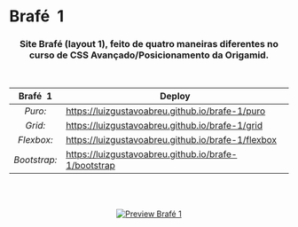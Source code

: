 # Brafé  1

<div align="center">
 
### Site **Brafé (layout 1)**, feito de quatro maneiras diferentes no <br> curso de CSS Avançado/Posicionamento da Origamid. 
<br>
 
|**Brafé  1**|**Deploy**|
|:---:|---|
|*Puro:*|https://luizgustavoabreu.github.io/brafe-1/puro|
|*Grid:*|https://luizgustavoabreu.github.io/brafe-1/grid|
|*Flexbox:*|https://luizgustavoabreu.github.io/brafe-1/flexbox|
|*Bootstrap:*|https://luizgustavoabreu.github.io/brafe-1/bootstrap|
 
<br>
<br>
 
[![Preview Brafé 1](https://user-images.githubusercontent.com/72631018/162212206-64ca6d69-18b6-4dfe-83e4-c7d5150b8b01.png)](https://luizgustavoabreu.github.io/brafe-1/puro)
 
</div>